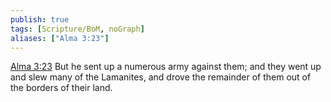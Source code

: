 ```yaml
---
publish: true
tags: [Scripture/BoM, noGraph]
aliases: ["Alma 3:23"]
---
```

[Alma 3:23](https://churchofjesuschrist.org/study/scriptures/bofm/alma/3?lang=eng&id=p23#p23) But he sent up a numerous army against them; and they went up and slew many of the Lamanites, and drove the remainder of them out of the borders of their land.
